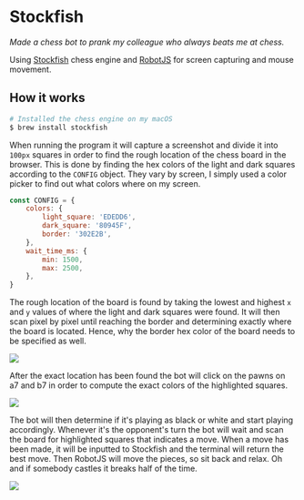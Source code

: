 # Stockfish

*Made a chess bot to prank my colleague who always beats me at chess.* 

Using [Stockfish](https://stockfishchess.org/) chess engine and [RobotJS](https://robotjs.io/) for screen capturing and mouse movement.

## How it works

```bash
# Installed the chess engine on my macOS
$ brew install stockfish
```

When running the program it will capture a screenshot and divide it into `100px` squares in order to find the rough location of the chess board in the browser. This is done by finding the hex colors of the light and dark squares according to the `CONFIG` object. They vary by screen, I simply used a color picker to find out what colors where on my screen.

```javascript
const CONFIG = {
    colors: {
        light_square: 'EDEDD6',
        dark_square: '80945F',
        border: '302E2B',
    },
    wait_time_ms: {
        min: 1500,
        max: 2500,
    },
}
```

The rough location of the board is found by taking the lowest and highest `x` and `y` values of where the light and dark squares were found. It will then scan pixel by pixel until reaching the border and determining exactly where the board is located. Hence, why the border hex color of the board needs to be specified as well.

![](https://github.com/jack-carling/stockfish/assets/72305598/9e022939-b47d-41f2-beec-728980b169c2)

After the exact location has been found the bot will click on the pawns on a7 and b7 in order to compute the exact colors of the highlighted squares. 

![](https://github.com/jack-carling/stockfish/assets/72305598/1b4c553c-3e23-4339-97da-6d6dbcd1cea6)

The bot will then determine if it's playing as black or white and start playing accordingly. Whenever it's the opponent's turn the bot will wait and scan the board for highlighted squares that indicates a move. When a move has been made, it will be inputted to Stockfish and the terminal will return the best move. Then  RobotJS will move the pieces, so sit back and relax. Oh and if somebody castles it breaks half of the time.

![](https://github.com/jack-carling/stockfish/assets/72305598/d1f3e275-28e2-4939-9015-05be1e382c3f)
